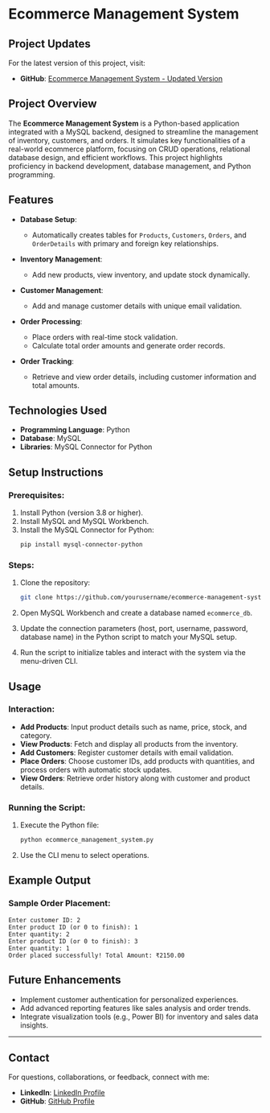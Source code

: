 

# Ecommerce Management System

## Project Updates
For the latest version of this project, visit:  
- **GitHub**: [Ecommerce Management System - Updated Version]([https://github.com/Kunjan3011/Ecommerce-Management-System-new.git])

## Project Overview

The **Ecommerce Management System** is a Python-based application integrated with a MySQL backend, designed to streamline the management of inventory, customers, and orders. It simulates key functionalities of a real-world ecommerce platform, focusing on CRUD operations, relational database design, and efficient workflows. This project highlights proficiency in backend development, database management, and Python programming.

## Features

- **Database Setup**:  
  - Automatically creates tables for `Products`, `Customers`, `Orders`, and `OrderDetails` with primary and foreign key relationships.

- **Inventory Management**:  
  - Add new products, view inventory, and update stock dynamically.

- **Customer Management**:  
  - Add and manage customer details with unique email validation.

- **Order Processing**:  
  - Place orders with real-time stock validation.
  - Calculate total order amounts and generate order records.

- **Order Tracking**:  
  - Retrieve and view order details, including customer information and total amounts.

## Technologies Used

- **Programming Language**: Python  
- **Database**: MySQL  
- **Libraries**: MySQL Connector for Python  

## Setup Instructions

### Prerequisites:
1. Install Python (version 3.8 or higher).
2. Install MySQL and MySQL Workbench.
3. Install the MySQL Connector for Python:
   ```bash
   pip install mysql-connector-python
   ```

### Steps:
1. Clone the repository:
   ```bash
   git clone https://github.com/yourusername/ecommerce-management-system.git
   ```

2. Open MySQL Workbench and create a database named `ecommerce_db`.

3. Update the connection parameters (host, port, username, password, database name) in the Python script to match your MySQL setup.

4. Run the script to initialize tables and interact with the system via the menu-driven CLI.

## Usage

### Interaction:
- **Add Products**: Input product details such as name, price, stock, and category.  
- **View Products**: Fetch and display all products from the inventory.  
- **Add Customers**: Register customer details with email validation.  
- **Place Orders**: Choose customer IDs, add products with quantities, and process orders with automatic stock updates.  
- **View Orders**: Retrieve order history along with customer and product details.

### Running the Script:
1. Execute the Python file:
   ```bash
   python ecommerce_management_system.py
   ```
2. Use the CLI menu to select operations.

## Example Output

### Sample Order Placement:
```
Enter customer ID: 2
Enter product ID (or 0 to finish): 1
Enter quantity: 2
Enter product ID (or 0 to finish): 3
Enter quantity: 1
Order placed successfully! Total Amount: ₹2150.00
```

## Future Enhancements

- Implement customer authentication for personalized experiences.
- Add advanced reporting features like sales analysis and order trends.
- Integrate visualization tools (e.g., Power BI) for inventory and sales data insights.


---

## Contact

For questions, collaborations, or feedback, connect with me:  
- **LinkedIn**: [LinkedIn Profile](https://linkedin.com/in/kunjan-chittroda)  
- **GitHub**: [GitHub Profile](https://github.com/Kunjan3011)


